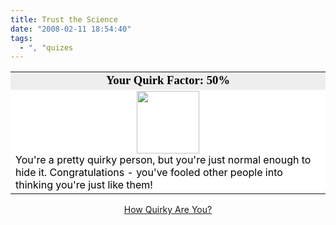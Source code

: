 ```yaml
---
title: Trust the Science
date: "2008-02-11 18:54:40"
tags:
  - ", "quizes
---
```

<table width="350" align="center" border="0" cellspacing="0" cellpadding="2">
<tr>
<td bgcolor="#EEEEEE" align="center"><font face="Georgia, Times New Roman, Times, serif" style='color:black; font-size: 14pt;'><b>Your Quirk Factor: 50%</b></font></td>
</tr>
<tr>
<td bgcolor="#FFFFFF"><center><img src="http://www.blogthingsimages.com/howquirkyareyouquiz/quirky-3.jpg" height="100" width="100" /></center><font color="#000000">
You're a pretty quirky person, but you're just normal enough to hide it.
Congratulations - you've fooled other people into thinking you're just like them!</font></td>
</tr>
</table>
<div align="center"><a href="http://www.blogthings.com/howquirkyareyouquiz/">How Quirky Are You?</a></div>


